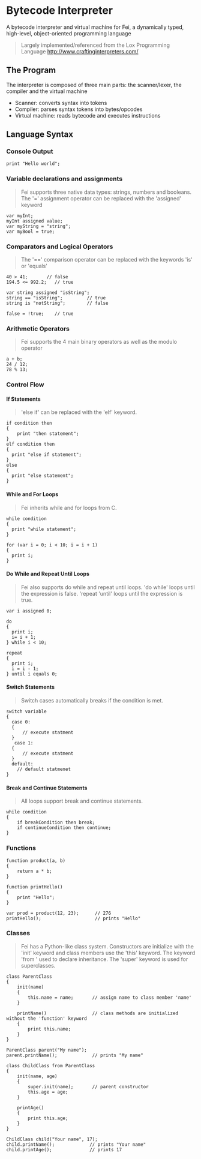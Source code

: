 # Bytecode Interpreter

A bytecode interpreter and virtual machine for Fei, a dynamically typed, high-level, object-oriented programming language

> Largely implemented/referenced from the Lox Programming Language http://www.craftinginterpreters.com/
 
## The Program

The interpreter is composed of three main parts: the scanner/lexer, the compiler and the virtual machine
- Scanner: converts syntax into tokens
- Compiler: parses syntax tokens into bytes/opcodes
- Virtual machine: reads bytecode and executes instructions


## Language Syntax

### Console Output
```
print "Hello world";
```

### Variable declarations and assignments
> Fei supports three native data types: strings, numbers and booleans.
> The '=' assignment operator can be replaced with the 'assigned' keyword
```
var myInt;
myInt assigned value;
var myString = "string";
var myBool = true;
```

### Comparators and Logical Operators
> The '==' comparison operator can be replaced with the keywords 'is' or 'equals'
```
40 > 41;       // false
194.5 <= 992.2;   // true

var string assigned "isString";
string == "isString";         // true
string is "notString";        // false

false = !true;    // true
```

### Arithmetic Operators
> Fei supports the 4 main binary operators as well as the modulo operator
```
a + b;
24 / 12;
78 % 13;
```

### Control Flow
#### If Statements
> 'else if' can be replaced with the 'elf' keyword.
```
if condition then
{
    print "then statement";
}
elf condition then
{
  print "else if statement";
}
else
{
  print "else statement";
}
```
#### While and For Loops
> Fei inherits while and for loops from C.
```
while condition
{
  print "while statement";
}

for (var i = 0; i < 10; i = i + 1)
{
  print i;
}
```
#### Do While and Repeat Until Loops
> Fei also supports do while and repeat until loops. 'do while' loops until the expression is false. 'repeat 'until' loops until the expression is true.
```
var i assigned 0;

do
{
  print i;
  i= i + 1;
} while i < 10;
 
repeat
{
  print i;
  i = i - 1;
} until i equals 0;
```

#### Switch Statements
> Switch cases automatically breaks if the condition is met.
```
switch variable
{
  case 0:
  {
      // execute statment
  }
   case 1:
  {
      // execute statment
  }
  default:
    // default statmenet
}
```

#### Break and Continue Statements
> All loops support break and continue statements.
```
while condition
{
    if breakCondition then break;
    if continueCondition then continue;
}
```

### Functions
```
function product(a, b)
{
    return a * b;
}

function printHello()
{
    print "Hello";
}

var prod = product(12, 23);      // 276
printHello();                    // prints "Hello"
```

### Classes
> Fei has a Python-like class system. Constructors are initialize with the 'init' keyword and class members use the 'this' keyword. 
> The keyword 'from ' used to declare inheritance. The 'super' keyword is used for superclasses.

```
class ParentClass
{
    init(name)
    {
        this.name = name;       // assign name to class member 'name'
    }
    
    printName()                 // class methods are initialized without the 'function' keyword
    {
        print this.name;        
    }
}

ParentClass parent("My name");
parent.printName();             // prints "My name"

class ChildClass from ParentClass
{
    init(name, age)
    {
        super.init(name);       // parent constructor
        this.age = age;
    }
    
    printAge()
    {
        print this.age;
    }
}

ChildClass child("Your name", 17);
child.printName();             // prints "Your name"
child.printAge();              // prints 17

```



